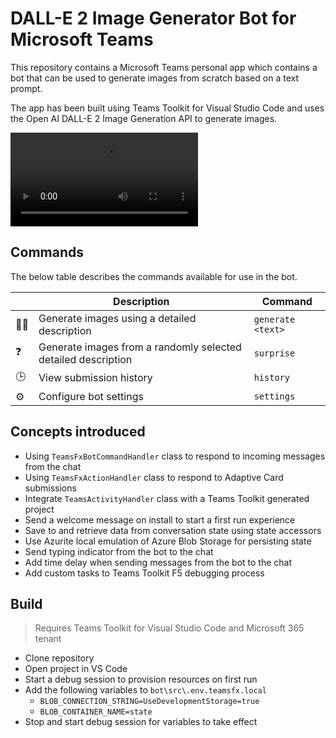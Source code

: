 # DALL-E 2 Image Generator Bot for Microsoft Teams

This repository contains a Microsoft Teams personal app which contains a bot that can be used to generate images from scratch based on a text prompt.

The app has been built using Teams Toolkit for Visual Studio Code and uses the Open AI DALL-E 2 Image Generation API to generate images.

<video src="https://autobuffy-ebay.s3.eu-north-1.amazonaws.com/Detroit+Axle/Teams-ChatBot.mp4" controls="controls" style="max-width: 730px;">Video</video>

## Commands

The below table describes the commands available for use in the bot.

| &nbsp; | Description | Command |
| --- | ------ | ---- |
| 🧑‍🎨 | Generate images using a detailed description | `generate <text>` |
| ❓ | Generate images from a randomly selected detailed description | `surprise` |
| 🕒 | View submission history | `history` |
| ⚙️ | Configure bot settings | `settings` |

## Concepts introduced

- Using `TeamsFxBotCommandHandler` class to respond to incoming messages from the chat
- Using `TeamsFxActionHandler` class to respond to Adaptive Card submissions
- Integrate `TeamsActivityHandler` class with a Teams Toolkit generated project
- Send a welcome message on install to start a first run experience
- Save to and retrieve data from conversation state using state accessors
- Use Azurite local emulation of Azure Blob Storage for persisting state
- Send typing indicator from the bot to the chat
- Add time delay when sending messages from the bot to the chat
- Add custom tasks to Teams Toolkit F5 debugging process

## Build

> Requires Teams Toolkit for Visual Studio Code and Microsoft 365 tenant

- Clone repository
- Open project in VS Code
- Start a debug session to provision resources on first run
- Add the following variables to `bot\src\.env.teamsfx.local`
  - `BLOB_CONNECTION_STRING=UseDevelopmentStorage=true`
  - `BLOB_CONTAINER_NAME=state`
- Stop and start debug session for variables to take effect

